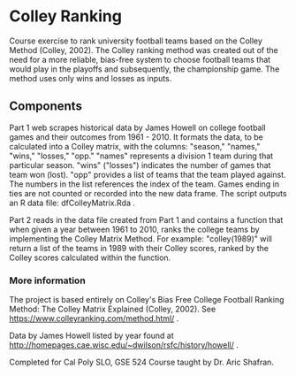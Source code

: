 # Colley Ranking
Course exercise to rank university football teams based on the Colley Method (Colley, 2002). The Colley ranking method was created out of the need for a more reliable, bias-free system to choose football teams that would play in the playoffs and subsequently, the championship game. The method uses only wins and losses as inputs.

## Components
Part 1 web scrapes historical data by James Howell on college football games and their outcomes from 1961 - 2010. It formats the data, to be calculated into a Colley matrix, with the columns: "season," "names," "wins," "losses," "opp." "names" represents a division 1 team during that particular season. "wins" ("losses") indicates the number of games that team won (lost). "opp" provides a list of teams that the team played against. The numbers in the list references the index of the team. Games ending in ties are not counted or recorded into the new data frame. The script outputs an R data file: dfColleyMatrix.Rda .

Part 2 reads in the data file created from Part 1 and contains a function that when given a year between 1961 to 2010, ranks the college teams by implementing the Colley Matrix Method. For example: "colley(1989)" will return a list of the teams in 1989 with their Colley scores, ranked by the Colley scores calculated within the function.

### More information
The project is based entirely on Colley's Bias Free College Football Ranking Method: The Colley Matrix Explained (Colley, 2002).
See https://www.colleyranking.com/method.html/ . 

Data by James Howell listed by year found at http://homepages.cae.wisc.edu/~dwilson/rsfc/history/howell/ .

Completed for Cal Poly SLO, GSE 524 Course taught by Dr. Aric Shafran.


